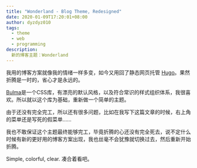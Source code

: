 ```yaml
---
title: "Wonderland - Blog Theme, Redesigned"
date: 2020-01-09T17:20:01+08:00
author: dyzdyz010
tags:
  - theme
  - web
  - programming
description:
  新的博客主题：Wonderland
---
```


我用的博客方案就像我的情绪一样多变，如今又用回了静态网页托管 [Hugo](https://gohugo.io)。果然折腾是一时的，省心才是永远的。

[Bulma](https://bulma.io)是一个CSS库，有漂亮的默认风格，以及符合常识的样式组织体系，我很喜欢。所以就以这个库为基础，重新做一个简单的主题。

由于还没有完全完工，所以还有很多问题，比如在我写下这篇文章的时候，右上角的菜单还是写死的假菜单……

我也不敢保证这个主题最终能够完工，毕竟折腾的心还没有完全死去，说不定什么时候有新的更好用的博客方案出现，我也丝毫不会犹豫就切换过去，然后重新开始折腾。

Simple, colorful, clear. 凑合着看吧。